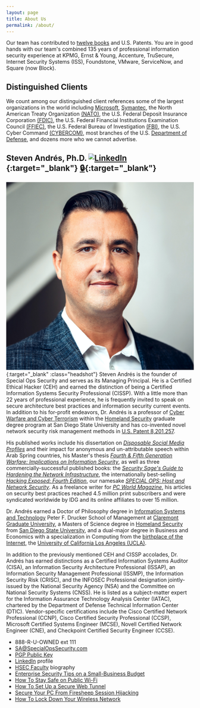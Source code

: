 ```yaml
---
layout: page
title: About Us
permalink: /about/
---
```


Our team has contributed to [twelve books](/books/) and U.S. Patents. You are in good hands with our team's combined 135 years of professional information security experience at KPMG, Ernst &amp; Young, Accenture, TruSecure, Internet Security Systems (ISS), Foundstone, VMware, ServiceNow, and Square (now Block). 

## Distinguished Clients

We count among our distinguished client references some of the largest organizations in the world including [Microsoft](https://microsoft.com), [Symantec](https://symantec.com), the North American Treaty Organization [(NATO)](https://www.nato.int/), the U.S. Federal Deposit Insurance Corporation [(FDIC)](https://www.fdic.gov/), the U.S. Federal Financial Institutions Examination Council [(FFIEC)](https://www.ffiec.gov/),  the U.S. Federal Bureau of Investigation [(FBI)](https://www.fbi.gov/investigate/cyber), the U.S. Cyber Command [(CYBERCOM)](https://www.cybercom.mil/), most branches of the U.S. [Department of Defense](https://www.defense.gov/), and dozens more who we cannot advertise.

## Steven Andr&eacute;s, Ph.D. [![LinkedIn](/assets/img/icon/linkedin.png)](https://linkedin.com/in/stevenandres){:target="_blank"} [🔒](https://keybase.io/stevenandres/pgp_keys.asc?fingerprint=f8e8a9a76ab9452fea3925793ecf7d681f3fa845){:target="_blank"}

[![headshot](/assets/img/team/andres.jpg)](/assets/img/team/andres.jpg){:target="_blank" :class="headshot"}
Steven Andr&eacute;s is the founder of Special Ops Security and serves as its Managing Principal. He is a Certified Ethical Hacker (CEH) and earned the distinction of being a Certified Information Systems Security Professional (CISSP). With a little more than 22 years of professional experience, he is frequently invited to speak on secure architecture best practices and information security current events. In addition to his for-profit endeavors, Dr. Andr&eacute;s is a professor of [Cyber Warfare and Cyber Terrorism](https://homelandsecurity.sdsu.edu/cyber) within the [Homeland Security](https://homelandsecurity.sdsu.edu/faculty/andres) graduate degree program at San Diego State University and has co-invented novel network security risk management methods in [U.S. Patent 8,201,257](https://www.google.com/patents/US8201257).

His published works include his dissertation on [_Disposable Social Media Profiles_](https://gradworks.umi.com/37/38/3738586.html) and their impact for anonymous and un-attributable speech within Arab Spring countries, his Master's thesis [_Fourth &amp; Fifth Generation Warfare: Implications on Information Security_](https://libpac.sdsu.edu/record=b3636115), as well as three commercially-successful published books: the [_Security Sage's Guide to Hardening the Network Infrastructure_](https://amazon.com/o/ASIN/1931836019/?tag=specopssecu-20), the internationally best-selling [_Hacking Exposed: Fourth Edition_](https://amazon.com/o/ASIN/0072227427/?tag=specopssecu-20), our namesake [_SPECIAL OPS: Host and Network Security_](https://amazon.com/o/ASIN/1931836698/?tag=specopssecu-20). As a freelance writer for [_PC World Magazine_](https://www.pcworld.com)</em></a>, his articles on security best practices reached 4.5 million print subscribers and were syndicated worldwide by IDG and its online affiliates to over 15 million.

Dr. Andr&eacute;s earned a Doctor of Philosophy degree in [Information Systems and Technology](https://www.cgu.edu/school/center-for-information-systems-and-technology/) Peter F. Drucker School of Management at [Claremont Graduate University](https://www.cgu.edu), a Masters of Science degree in [Homeland Security](https://homelandsecurity.sdsu.edu) from [San Diego State University](https://www.sdsu.edu), and a dual-major degree in Business and Economics with a specialization in Computing from the [birthplace of the Internet](https://samueli.ucla.edu/internet50/), the [University of California Los Angeles (UCLA)](https://ucla.edu).

In addition to the previously mentioned CEH and CISSP accolades, Dr. Andr&eacute;s has earned distinctions as a Certified Information Systems Auditor (CISA), an Information Security Architecture Professional (ISSAP), an Information Security Management Professional (ISSMP), the Information Security Risk (CRISC), and the INFOSEC Professional designation jointly-issued by the National Security Agency (NSA) and the Committee on National Security Systems (CNSS). He is listed as a subject-matter expert for the Information Assurance Technology Analysis Center (IATAC), chartered by the Department of Defense Technical Information Center (DTIC). Vendor-specific certifications include the Cisco Certified Network Professional (CCNP), Cisco Certified Security Professional (CCSP), Microsoft Certified Systems Engineer (MCSE), Novell Certified Network Engineer (CNE), and Checkpoint Certified Security Engineer (CCSE).


* 888-R-U-OWNED ext 111
* [SA@SpecialOpsSecurity.com](mailto:sa@specialopssecurity.com)
* [PGP Public Key](https://keybase.io/stevenandres/pgp_keys.asc?fingerprint=f8e8a9a76ab9452fea3925793ecf7d681f3fa845)
* [LinkedIn](https://linkedin.com/in/stevenandres) profile
* [HSEC Faculty](https://homelandsecurity.sdsu.edu/faculty/andres) biography
* [Enterprise Security Tips on a Small-Business Budget](https://www.pcworld.com/article/516904)
* [How To Stay Safe on Public Wi-Fi](https://www.pcworld.com/article/512085/)
* [How To Set Up a Secure Web Tunnel](https://www.pcworld.com/article/506907/)
* [Secure Your PC From Firesheep Session Hijacking](https://www.pcworld.com/article/498465/)
* [How To Lock Down Your Wireless Network](https://www.pcworld.com/article/477902/)



